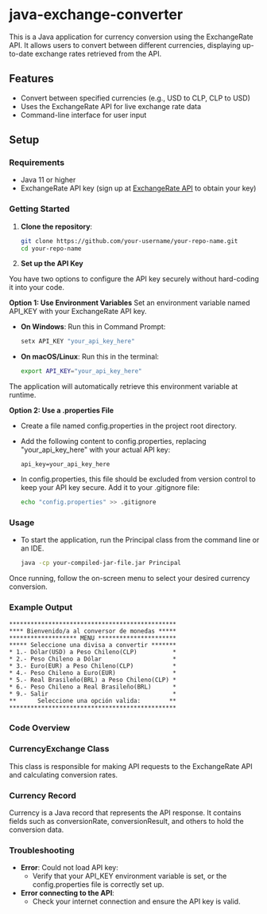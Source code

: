 # java-exchange-converter

This is a Java application for currency conversion using the ExchangeRate API. It allows users to convert between different currencies, displaying up-to-date exchange rates retrieved from the API.

## Features

- Convert between specified currencies (e.g., USD to CLP, CLP to USD)
- Uses the ExchangeRate API for live exchange rate data
- Command-line interface for user input

## Setup

### Requirements

- Java 11 or higher
- ExchangeRate API key (sign up at [ExchangeRate API](https://www.exchangerate-api.com) to obtain your key)

### Getting Started

1. **Clone the repository**:

   ```bash
   git clone https://github.com/your-username/your-repo-name.git
   cd your-repo-name

2. **Set up the API Key**

You have two options to configure the API key securely without hard-coding it into your code.

**Option 1: Use Environment Variables**
Set an environment variable named API_KEY with your ExchangeRate API key.

- **On Windows**: Run this in Command Prompt:

   ```bash
   setx API_KEY "your_api_key_here"
- **On macOS/Linux**: Run this in the terminal:
   ```bash
   export API_KEY="your_api_key_here"

The application will automatically retrieve this environment variable at runtime.

**Option 2: Use a .properties File**
- Create a file named config.properties in the project root directory.

- Add the following content to config.properties, replacing "your_api_key_here" with your actual API key:
   ```properties
   api_key=your_api_key_here
- In config.properties, this file should be excluded from version control to keep your API key secure. Add it to your .gitignore file:
   ```bash
   echo "config.properties" >> .gitignore

### Usage
- To start the application, run the Principal class from the command line or an IDE.
   ```bash
   java -cp your-compiled-jar-file.jar Principal


Once running, follow the on-screen menu to select your desired currency conversion.
### Example Output
   ```plaintext
   ***********************************************
   **** Bienvenido/a al conversor de monedas *****
   ******************* MENU **********************
   ***** Seleccione una divisa a convertir *******
   * 1.- Dólar(USD) a Peso Chileno(CLP)          *
   * 2.- Peso Chileno a Dólar                    *
   * 3.- Euro(EUR) a Peso Chileno(CLP)           *
   * 4.- Peso Chileno a Euro(EUR)                *
   * 5.- Real Brasileño(BRL) a Peso Chileno(CLP) *
   * 6.- Peso Chileno a Real Brasileño(BRL)      *
   * 9.- Salir                                   *
   **      Seleccione una opción valida:        **
   ***********************************************
   ```

### Code Overview
### CurrencyExchange Class
This class is responsible for making API requests to the ExchangeRate API and calculating conversion rates.

### Currency Record
Currency is a Java record that represents the API response. It contains fields such as conversionRate, conversionResult, and others to hold the conversion data.

### Troubleshooting
- **Error**: Could not load API key:
   - Verify that your API_KEY environment variable is set, or the config.properties file is correctly set up.
- **Error connecting to the API**:
   - Check your internet connection and ensure the API key is valid.

